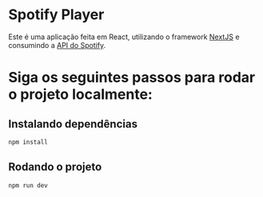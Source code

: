 # Spotify Player

Este é uma aplicação feita em React, utilizando o framework [NextJS](https://nextjs.org/) e consumindo a [API do Spotify](https://developer.spotify.com/documentation/web-api/).

# Siga os seguintes passos para rodar o projeto localmente:

## Instalando dependências

```sh
npm install
```

## Rodando o projeto

```sh
npm run dev
```
